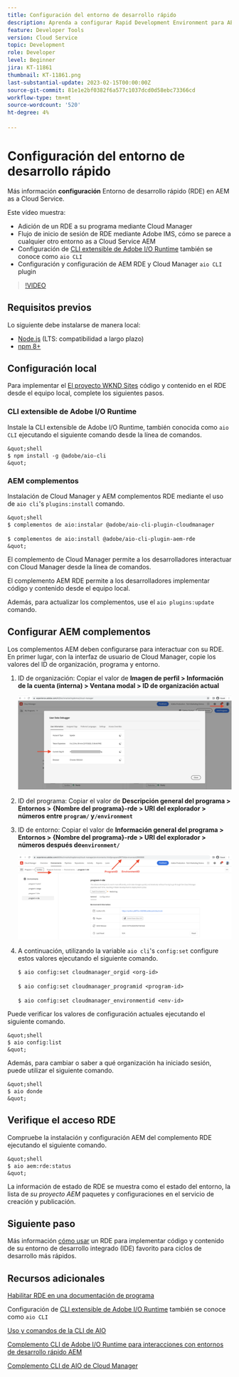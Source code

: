 ```yaml
---
title: Configuración del entorno de desarrollo rápido
description: Aprenda a configurar Rapid Development Environment para AEM as a Cloud Service.
feature: Developer Tools
version: Cloud Service
topic: Development
role: Developer
level: Beginner
jira: KT-11861
thumbnail: KT-11861.png
last-substantial-update: 2023-02-15T00:00:00Z
source-git-commit: 81e1e2bf0382f6a577c1037dcd0d58ebc73366cd
workflow-type: tm+mt
source-wordcount: '520'
ht-degree: 4%

---
```



# Configuración del entorno de desarrollo rápido

Más información **configuración** Entorno de desarrollo rápido (RDE) en AEM as a Cloud Service.

Este vídeo muestra:

- Adición de un RDE a su programa mediante Cloud Manager
- Flujo de inicio de sesión de RDE mediante Adobe IMS, cómo se parece a cualquier otro entorno as a Cloud Service AEM
- Configuración de [CLI extensible de Adobe I/O Runtime](https://developer.adobe.com/runtime/docs/guides/tools/cli_install/) también se conoce como `aio CLI`
- Configuración y configuración de AEM RDE y Cloud Manager `aio CLI` plugin

>[!VIDEO](https://video.tv.adobe.com/v/3415490/?quality=12&learn=on)

## Requisitos previos

Lo siguiente debe instalarse de manera local:

- [Node.js](https://nodejs.org/en/) (LTS: compatibilidad a largo plazo)
- [npm 8+](https://docs.npmjs.com/)

## Configuración local

Para implementar el [El proyecto WKND Sites](https://github.com/adobe/aem-guides-wknd#aem-wknd-sites-project) código y contenido en el RDE desde el equipo local, complete los siguientes pasos.

### CLI extensible de Adobe I/O Runtime

Instale la CLI extensible de Adobe I/O Runtime, también conocida como `aio CLI` ejecutando el siguiente comando desde la línea de comandos.

    &quot;shell
    $ npm install -g @adobe/aio-cli
    &quot;

### AEM complementos

Instalación de Cloud Manager y AEM complementos RDE mediante el uso de `aio cli`&#39;s `plugins:install` comando.

    &quot;shell
    $ complementos de aio:instalar @adobe/aio-cli-plugin-cloudmanager
    
    $ complementos de aio:install @adobe/aio-cli-plugin-aem-rde
    &quot;

El complemento de Cloud Manager permite a los desarrolladores interactuar con Cloud Manager desde la línea de comandos.

El complemento AEM RDE permite a los desarrolladores implementar código y contenido desde el equipo local.

Además, para actualizar los complementos, use el `aio plugins:update` comando.

## Configurar AEM complementos

Los complementos AEM deben configurarse para interactuar con su RDE. En primer lugar, con la interfaz de usuario de Cloud Manager, copie los valores del ID de organización, programa y entorno.

1. ID de organización: Copiar el valor de **Imagen de perfil > Información de la cuenta (interna) > Ventana modal > ID de organización actual**

   ![Id. de organización](./assets/Org-ID.png)

1. ID del programa: Copiar el valor de **Descripción general del programa > Entornos > {Nombre del programa}-rde > URI del explorador > números entre `program/` y`/environment`**

1. ID de entorno: Copiar el valor de **Información general del programa > Entornos > {Nombre del programa}-rde > URI del explorador > números después de`environment/`**

   ![ID de programa y entorno](./assets/Program-Environment-Id.png)

1. A continuación, utilizando la variable `aio cli`&#39;s `config:set` configure estos valores ejecutando el siguiente comando.

   ```shell
   $ aio config:set cloudmanager_orgid <org-id>
   
   $ aio config:set cloudmanager_programid <program-id>
   
   $ aio config:set cloudmanager_environmentid <env-id>
   ```

Puede verificar los valores de configuración actuales ejecutando el siguiente comando.

    &quot;shell
    $ aio config:list
    &quot;

Además, para cambiar o saber a qué organización ha iniciado sesión, puede utilizar el siguiente comando.

    &quot;shell
    $ aio donde
    &quot;

## Verifique el acceso RDE

Compruebe la instalación y configuración AEM del complemento RDE ejecutando el siguiente comando.

    &quot;shell
    $ aio aem:rde:status
    &quot;

La información de estado de RDE se muestra como el estado del entorno, la lista de _su proyecto AEM_ paquetes y configuraciones en el servicio de creación y publicación.

## Siguiente paso

Más información [cómo usar](./how-to-use.md) un RDE para implementar código y contenido de su entorno de desarrollo integrado (IDE) favorito para ciclos de desarrollo más rápidos.


## Recursos adicionales

[Habilitar RDE en una documentación de programa](https://experienceleague.adobe.com/docs/experience-manager-cloud-service/content/implementing/developing/rapid-development-environments.html#enabling-rde-in-a-program)

Configuración de [CLI extensible de Adobe I/O Runtime](https://developer.adobe.com/runtime/docs/guides/tools/cli_install/) también se conoce como `aio CLI`

[Uso y comandos de la CLI de AIO](https://github.com/adobe/aio-cli#usage)

[Complemento CLI de Adobe I/O Runtime para interacciones con entornos de desarrollo rápido AEM](https://github.com/adobe/aio-cli-plugin-aem-rde#aio-cli-plugin-aem-rde)

[Complemento CLI de AIO de Cloud Manager](https://github.com/adobe/aio-cli-plugin-cloudmanager)
